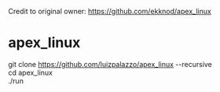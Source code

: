 Credit to original owner: https://github.com/ekknod/apex_linux

# apex_linux  
git clone https://github.com/luizpalazzo/apex_linux --recursive  
cd apex_linux  
./run  

